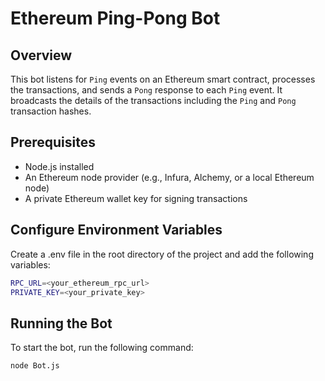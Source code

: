 # Ethereum Ping-Pong Bot

## Overview
This bot listens for `Ping` events on an Ethereum smart contract, processes the transactions, and sends a `Pong` response to each `Ping` event. It broadcasts the details of the transactions including the `Ping` and `Pong` transaction hashes.

## Prerequisites

- Node.js installed
- An Ethereum node provider (e.g., Infura, Alchemy, or a local Ethereum node)
- A private Ethereum wallet key for signing transactions

## Configure Environment Variables
Create a .env file in the root directory of the project and add the following variables:


```bash
RPC_URL=<your_ethereum_rpc_url>
PRIVATE_KEY=<your_private_key>
```

## Running the Bot
To start the bot, run the following command:

```bash
node Bot.js
```

